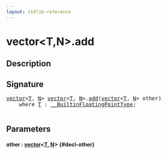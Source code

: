 ```yaml
---
layout: stdlib-reference
---
```


# vector\<T,N\>\.add

## Description





## Signature 

<pre>
<a href="/stdlib-reference/types/vector/index" class="code_type">vector</a>&lt;<a href="/stdlib-reference/types/vector/index#typeparam-T" class="code_type">T</a>, <a href="/stdlib-reference/types/vector/index#typeparam-N" class="code_var">N</a>&gt; <a href="/stdlib-reference/types/vector/index" class="code_type">vector</a>&lt;<a href="/stdlib-reference/types/vector/index#typeparam-T" class="code_type">T</a>, <a href="/stdlib-reference/types/vector/index#typeparam-N" class="code_var">N</a>&gt;.<a href="/stdlib-reference/types/vector/add">add</a>(<a href="/stdlib-reference/types/vector/index" class="code_type">vector</a>&lt;<a href="/stdlib-reference/types/vector/index#typeparam-T" class="code_type">T</a>, <a href="/stdlib-reference/types/vector/index#typeparam-N" class="code_var">N</a>&gt; <span class='code_param'>other</span>)
    <span class='code_keyword'>where</span> <a href="/stdlib-reference/types/vector/index#typeparam-T" class="code_type">T</a> : <a href="/stdlib-reference/interfaces/BuiltinFloatingPointType/index">__BuiltinFloatingPointType</a>;

</pre>

## Parameters

#### other  : [vector](/stdlib-reference/types/vector/index)\<[T](/stdlib-reference/types/vector/index#typeparam-T), [N](/stdlib-reference/types/vector/index#typeparam-N)\> {#decl-other}

